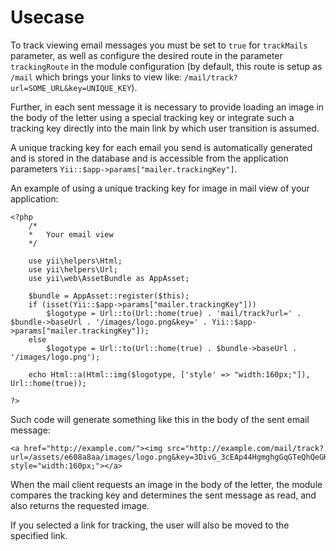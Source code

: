 # Usecase

To track viewing email messages you must be set to `true` for `trackMails` parameter, as well as configure the desired route in the parameter` trackingRoute` in the module configuration (by default, this route is setup as `/mail` which brings your links to view like: `/mail/track?url=SOME_URL&key=UNIQUE_KEY`).

Further, in each sent message it is necessary to provide loading an image in the body of the letter using a special tracking key or integrate such a tracking key directly into the main link by which user transition is assumed.
 
A unique tracking key for each email you send is automatically generated and is stored in the database and is accessible from the application parameters `Yii::$app->params["mailer.trackingKey"]`.

An example of using a unique tracking key for image in mail view of your application:

    <?php
        /*
        *   Your email view
        */
        
        use yii\helpers\Html;
        use yii\helpers\Url;
        use yii\web\AssetBundle as AppAsset;
        
        $bundle = AppAsset::register($this);
        if (isset(Yii::$app->params["mailer.trackingKey"]))
            $logotype = Url::to(Url::home(true) . 'mail/track?url=' . $bundle->baseUrl . '/images/logo.png&key=' . Yii::$app->params["mailer.trackingKey"]);
        else
            $logotype = Url::to(Url::home(true) . $bundle->baseUrl . '/images/logo.png');
            
        echo Html::a(Html::img($logotype, ['style' => "width:160px;"]), Url::home(true));
        
    ?>
    
Such code will generate something like this in the body of the sent email message:

    <a href="http://example.com/"><img src="http://example.com/mail/track?url=/assets/e608a8aa/images/logo.png&key=3DivG_3cEAp44HgmghgGqGTeQhQeGKlNxv" style="width:160px;"></a>
    
When the mail client requests an image in the body of the letter, the module compares the tracking key and determines the sent message as read, and also returns the requested image.

If you selected a link for tracking, the user will also be moved to the specified link.